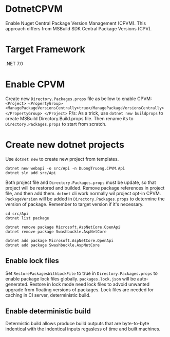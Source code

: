 # DotnetCPVM
Enable Nuget Central Package Version Management (CPVM). This approach differs from MSBuild SDK Central Package Versions (CPV).

# Target Framework
.NET 7.0

# Enable CPVM
Create new `Directory.Packages.props` file as bellow to enable CPVM:
`
<Project>
  <PropertyGroup>
    <ManagePackageVersionsCentrally>true</ManagePackageVersionsCentrally>
  </PropertyGroup>
</Project>
`
P/s: As a trick, use `dotnet new buildprops` to create MSBuild Directory.Build.props file. Then rename its to `Directory.Packages.props` to start from scratch.

# Create new dotnet projects
Use `dotnet new` to create new project from templates.
```
dotnet new webapi -o src/Api -n DuongTruong.CPVM.Api
dotnet sln add src/Api
```
Both project file and `Directory.Packages.props` must be update, so that project will be restored and builded. Remove package references in project file, and then add them. `dotnet` cli work normally wil project opt-in CPVM. `PackageVersion` will be added in `Directory.Packages.props` to determine the version of package. Remember to target version if it's necessary.
```
cd src/Api
dotnet list package

dotnet remove package Microsoft.AspNetCore.OpenApi
dotnet remove package Swashbuckle.AspNetCore

dotnet add package Microsoft.AspNetCore.OpenApi
dotnet add package Swashbuckle.AspNetCore
```

## Enable lock files
Set `RestorePackagesWithLockFile` to true in `Directory.Packages.props` to enable package lock files globally. `packages.lock.json` will be auto-generated. Restore in lock mode need lock files to advoid unwanted upgrade from floating versions of packages.
Lock files are needed for caching in CI server, deterministic build.

## Enable deterministic build
Determistic build allows produce build outputs that are byte-to-byte indentical with the indentical inputs regasless of time and built machines.
